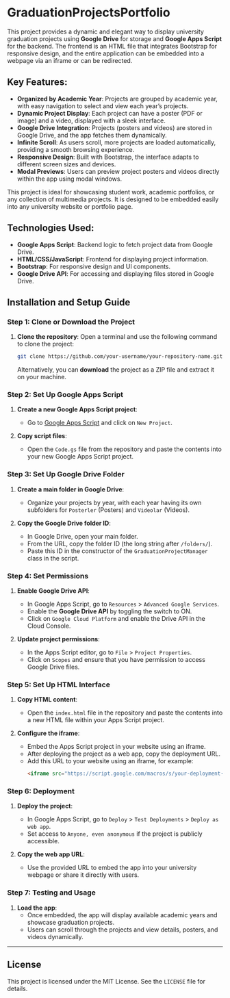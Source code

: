 # GraduationProjectsPortfolio
This project provides a dynamic and elegant way to display university graduation projects using **Google Drive** for storage and **Google Apps Script** for the backend. The frontend is an HTML file that integrates Bootstrap for responsive design, and the entire application can be embedded into a webpage via an iframe or can be redirected.

## Key Features:
- **Organized by Academic Year**: Projects are grouped by academic year, with easy navigation to select and view each year’s projects.
- **Dynamic Project Display**: Each project can have a poster (PDF or image) and a video, displayed with a sleek interface.
- **Google Drive Integration**: Projects (posters and videos) are stored in Google Drive, and the app fetches them dynamically.
- **Infinite Scroll**: As users scroll, more projects are loaded automatically, providing a smooth browsing experience.
- **Responsive Design**: Built with Bootstrap, the interface adapts to different screen sizes and devices.
- **Modal Previews**: Users can preview project posters and videos directly within the app using modal windows.
  
This project is ideal for showcasing student work, academic portfolios, or any collection of multimedia projects. It is designed to be embedded easily into any university website or portfolio page.

## Technologies Used:
- **Google Apps Script**: Backend logic to fetch project data from Google Drive.
- **HTML/CSS/JavaScript**: Frontend for displaying project information.
- **Bootstrap**: For responsive design and UI components.
- **Google Drive API**: For accessing and displaying files stored in Google Drive.

## Installation and Setup Guide

### Step 1: Clone or Download the Project
1. **Clone the repository**:
   Open a terminal and use the following command to clone the project:
   ```bash
   git clone https://github.com/your-username/your-repository-name.git
   ```

   Alternatively, you can **download** the project as a ZIP file and extract it on your machine.

### Step 2: Set Up Google Apps Script
1. **Create a new Google Apps Script project**:
   - Go to [Google Apps Script](https://script.google.com/) and click on `New Project`.
   
2. **Copy script files**:
   - Open the `Code.gs` file from the repository and paste the contents into your new Google Apps Script project.

### Step 3: Set Up Google Drive Folder
1. **Create a main folder in Google Drive**:
   - Organize your projects by year, with each year having its own subfolders for `Posterler` (Posters) and `Videolar` (Videos).
   
2. **Copy the Google Drive folder ID**:
   - In Google Drive, open your main folder.
   - From the URL, copy the folder ID (the long string after `/folders/`).
   - Paste this ID in the constructor of the `GraduationProjectManager` class in the script.

### Step 4: Set Permissions
1. **Enable Google Drive API**:
   - In Google Apps Script, go to `Resources` > `Advanced Google Services`.
   - Enable the **Google Drive API** by toggling the switch to ON.
   - Click on `Google Cloud Platform` and enable the Drive API in the Cloud Console.

2. **Update project permissions**:
   - In the Apps Script editor, go to `File` > `Project Properties`.
   - Click on `Scopes` and ensure that you have permission to access Google Drive files.

### Step 5: Set Up HTML Interface
1. **Copy HTML content**:
   - Open the `index.html` file in the repository and paste the contents into a new HTML file within your Apps Script project.

2. **Configure the iframe**:
   - Embed the Apps Script project in your website using an iframe.
   - After deploying the project as a web app, copy the deployment URL.
   - Add this URL to your website using an iframe, for example:
     ```html
     <iframe src="https://script.google.com/macros/s/your-deployment-id/exec" width="100%" height="800px"></iframe>
     ```

### Step 6: Deployment
1. **Deploy the project**:
   - In Google Apps Script, go to `Deploy` > `Test Deployments` > `Deploy as web app`.
   - Set access to `Anyone, even anonymous` if the project is publicly accessible.
   
2. **Copy the web app URL**:
   - Use the provided URL to embed the app into your university webpage or share it directly with users.

### Step 7: Testing and Usage
1. **Load the app**:
   - Once embedded, the app will display available academic years and showcase graduation projects.
   - Users can scroll through the projects and view details, posters, and videos dynamically.

---

## License

This project is licensed under the MIT License. See the `LICENSE` file for details.
